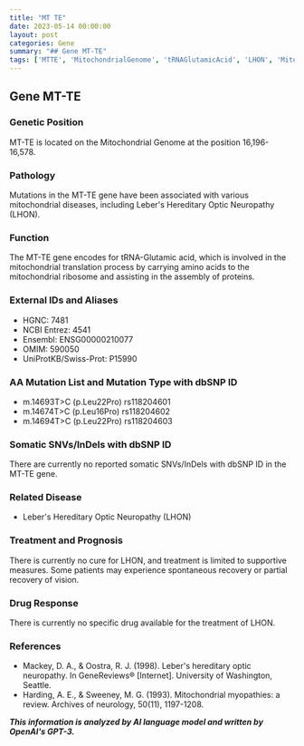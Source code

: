 ```yaml
---
title: "MT TE"
date: 2023-05-14 00:00:00
layout: post
categories: Gene
summary: "## Gene MT-TE"
tags: ['MTTE', 'MitochondrialGenome', 'tRNAGlutamicAcid', 'LHON', 'MitochondrialDiseases', 'Treatment', 'Prognosis', 'DrugResponse']
---
```


## Gene MT-TE

### Genetic Position
MT-TE is located on the Mitochondrial Genome at the position 16,196-16,578.

### Pathology
Mutations in the MT-TE gene have been associated with various mitochondrial diseases, including Leber's Hereditary Optic Neuropathy (LHON).

### Function
The MT-TE gene encodes for tRNA-Glutamic acid, which is involved in the mitochondrial translation process by carrying amino acids to the mitochondrial ribosome and assisting in the assembly of proteins.

### External IDs and Aliases
- HGNC: 7481
- NCBI Entrez: 4541
- Ensembl: ENSG00000210077
- OMIM: 590050
- UniProtKB/Swiss-Prot: P15990

### AA Mutation List and Mutation Type with dbSNP ID
- m.14693T>C (p.Leu22Pro) rs118204601
- m.14674T>C (p.Leu16Pro) rs118204602
- m.14694T>C (p.Leu22Pro) rs118204603

### Somatic SNVs/InDels with dbSNP ID
There are currently no reported somatic SNVs/InDels with dbSNP ID in the MT-TE gene.

### Related Disease
- Leber's Hereditary Optic Neuropathy (LHON)

### Treatment and Prognosis
There is currently no cure for LHON, and treatment is limited to supportive measures. Some patients may experience spontaneous recovery or partial recovery of vision.

### Drug Response
There is currently no specific drug available for the treatment of LHON.

### References
- Mackey, D. A., & Oostra, R. J. (1998). Leber's hereditary optic neuropathy. In GeneReviews® [Internet]. University of Washington, Seattle.
- Harding, A. E., & Sweeney, M. G. (1993). Mitochondrial myopathies: a review. Archives of neurology, 50(11), 1197-1208.

**_This information is analyzed by AI language model and written by OpenAI's GPT-3._**